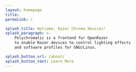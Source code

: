 ```yaml
---
layout: homepage
title:
permalink: /

splash_title: Welcome, Razer Chroma devices!
splash_paragraph: >-
    Polychromatic is a frontend for OpenRazer
    to enable Razer devices to control lighting effects
    and software profiles for GNU/Linux.

splash_button_url: /about/
splash_button_text: Learn More
---
```

